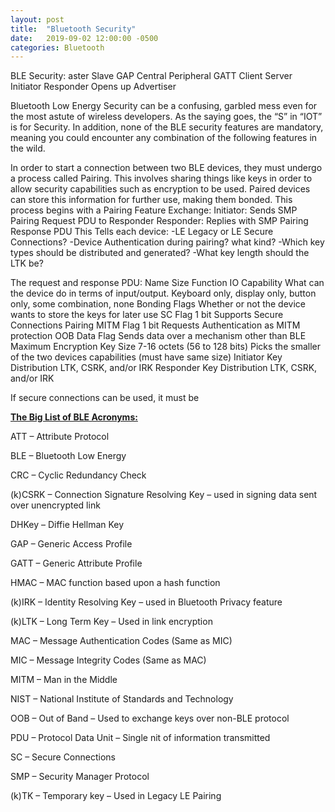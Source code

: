 ```yaml
---
layout: post
title:  "Bluetooth Security"
date:   2019-09-02 12:00:00 -0500
categories: Bluetooth
---
```

BLE Security:
  aster
  Slave
  GAP	  Central	Peripheral
  GATT	Client	Server
	      Initiator	Responder
	      Opens up	Advertiser


Bluetooth Low Energy Security can be a confusing, garbled mess even for the most astute of wireless developers.  As the saying goes, the “S” in “IOT” is for Security. In addition, none of the BLE security features are mandatory, meaning you could encounter any combination of the following features in the wild.  

In order to start a connection between two BLE devices, they must undergo a process called Pairing.  This involves sharing things like keys in order to allow security capabilities such as encryption to be used.  Paired devices can store this information for further use, making them bonded.
This process begins with a Pairing Feature Exchange:
		Initiator:  Sends SMP Pairing Request PDU to Responder
		Responder: Replies with SMP Pairing Response PDU
	This Tells each device:
		-LE Legacy or LE Secure Connections?
		-Device Authentication during pairing?  	what kind?
		-Which key types should be distributed and generated?
		-What key length should the LTK be?





The request and response PDU:
Name	Size	Function
IO Capability		What can the device do in terms of input/output.  Keyboard only, display only, button only, some combination, none
Bonding Flags		Whether or not the device wants to store the keys for later use
SC Flag	1 bit	Supports Secure Connections Pairing
MITM Flag	1 bit	Requests Authentication as MITM protection
OOB Data Flag		Sends data over a mechanism other than BLE
Maximum Encryption Key Size		7-16 octets (56 to 128 bits)  Picks the smaller of the two devices capabilities (must have same size)
Initiator Key Distribution		LTK, CSRK, and/or IRK
Responder Key Distribution 		LTK, CSRK, and/or IRK

If secure connections can be used, it must be


<b><u>The Big List of BLE Acronyms:</u></b>

ATT – Attribute Protocol

BLE – Bluetooth Low Energy

CRC – Cyclic Redundancy Check

(k)CSRK – Connection Signature Resolving Key – used in signing data sent over unencrypted link 	

DHKey – Diffie Hellman Key

GAP – Generic Access Profile

GATT – Generic Attribute Profile

HMAC – MAC function based upon a hash function

(k)IRK – Identity Resolving Key – used in Bluetooth Privacy feature

(k)LTK – Long Term Key – Used in link encryption

MAC – Message Authentication Codes (Same as MIC)

MIC – Message Integrity Codes (Same as MAC)

MITM – Man in the Middle

NIST – National Institute of Standards and Technology

OOB – Out of Band – Used to exchange keys over non-BLE protocol

PDU – Protocol Data Unit – Single nit of information transmitted

SC – Secure Connections

SMP – Security Manager Protocol

(k)TK – Temporary key – Used in Legacy LE Pairing

